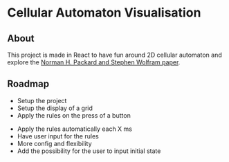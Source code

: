 # Cellular Automaton Visualisation

## About

This project is made in React to have fun around 2D cellular automaton and explore the [Norman H. Packard and Stephen Wolfram paper](http://brainmaps.org/pdf/ca3.pdf).

## Roadmap

- Setup the project
- Setup the display of a grid
- Apply the rules on the press of a button
+ Apply the rules automatically each X ms
+ Have user input for the rules
+ More config and flexibility
+ Add the possibility for the user to input initial state
